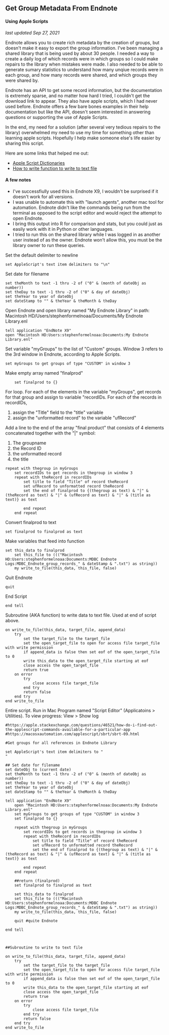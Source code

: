 ## Get Group Metadata From Endnote

#### Using Apple Scripts

_last updated Sep 27, 2021_

Endnote allows you to create rich metadata by the creation of groups, but doesn't make it easy to export the group information.  I've been managing a shared library that is being used by about 30 people. I needed a way to create a daily log of which records were in which groups so I could make repairs to the library when mistakes were made.  I also needed to be able to generate sumary statistics to understand how many unqiue records were in each group, and how many records were shared, and which groups they were shared by.

Endnote has an API to get some record information, but the documentation is extremely sparse, and no matter how hard I tried, I couldn't get the download link to appear.  They also have apple scripts, which I had never used before.  Endnote offers a few bare bones examples in their help documentation but like the API, doesn't seem interested in answering questions or supporting the use of Apple Scripts.  

In the end, my need for a solution (after several very tedious repairs to the library) overwhelmed my need to use my time for something other than learning apple scripts. Hopefully I help make someone else's life easier by sharing this script.

Here are some links that helped me out: 

- [Apple Script Dictionaries](https://apple.stackexchange.com/questions/46521/how-do-i-find-out-the-applescript-commands-available-for-a-particular-app)
- [How to write function to write to text file](https://macosxautomation.com/applescript/sbrt/sbrt-09.html)

#### A few notes
* I've successfiully used this in Endnote X9, I wouldn't be surprised if it doesn't work for all versions.
* I was unable to automate this with "launch agents", another mac tool for automation.  Endnote didn't like the commands being run from the terminal as opposed to the script editor and would reject the attempt to open Endnote.
* I bring this output into R for comparison and stats, but you could just as easily work with it in Python or other languages.
* I tried to run this on the shared library while I was logged in as another user instead of as the owner.  Endnote won't allow this, you must be the library owner to run these queries.

Set the default delimiter to newline

```set AppleScript's text item delimiters to "\n"```

Set date for filename

```set dateObj to (current date)
set theMonth to text -1 thru -2 of ("0" & (month of dateObj as number))
set theDay to text -1 thru -2 of ("0" & day of dateObj)
set theYear to year of dateObj
set dateStamp to "" & theYear & theMonth & theDay
```

Open Endnote and open library named "My Endnote Library" in path: Macintosh HD/Users/stephenformelnoaa/Documents/My Endnote Library.enl
 
```
tell application "EndNote X9"
open "Macintosh HD:Users:stephenformelnoaa:Documents:My Endnote Library.enl"
```

Set variable "myGroups" to the list of "Custom" groups.  Window 3 refers to the 3rd window in Endnote, according to Apple Scripts.

```
set myGroups to get groups of type "CUSTOM" in window 3
```
Make empty array named "finalprod"
```	
	set finalprod to {}
```	
For loop. For each of the elements in the variable "myGroups", get records for that group and assign to variable "recordIDs.  For each of the records in recordIDs, 

1. assign the "Title" field to the "title" variable
2. assign the "unformatted record" to the variable "ufRecord"

Add a line to the end of the array "final product" that consists of 4 elements concatenated together with the "|" symbol:

1. The groupname
2. the Record ID
3. the unformatted record
4. the title

```
repeat with thegroup in myGroups
	set recordIDs to get records in thegroup in window 3
	repeat with theRecord in recordIDs
		set title to field "Title" of record theRecord
		set ufRecord to unformatted record theRecord
		set the end of finalprod to {(thegroup as text) & "|" & (theRecord as text) & "|" & (ufRecord as text) & "|" & (title as text)} as text
			
		end repeat
	end repeat
```
	
Convert finalprod to text

```
set finalprod to finalprod as text
```

Make variables that feed into function

``` 	
set this_data to finalprod
	set this_file to ((("Macintosh HD:Users:stephenformelnoaa:Documents:MDBC Endnote Logs:MDBC_Endnote_group_records_" & dateStamp & ".txt") as string))
	my write_to_file(this_data, this_file, false)
```	
Quit Endnote

```
quit 
```	

End Script

```
end tell
```

Subroutine (AKA function) to write data to text file.  Used at end of script above.

```
on write_to_file(this_data, target_file, append_data)
	try
		set the target_file to the target_file
		set the open_target_file to open for access file target_file with write permission
		if append_data is false then set eof of the open_target_file to 0
		write this_data to the open_target_file starting at eof
		close access the open_target_file
		return true
	on error
		try
			close access file target_file
		end try
		return false
	end try
end write_to_file
```


Entire script.  Run in Mac Program named "Script Editor" (Applicatoins > Utilities).  To view progress: View > Show log

```
#https://apple.stackexchange.com/questions/46521/how-do-i-find-out-the-applescript-commands-available-for-a-particular-app
#https://macosxautomation.com/applescript/sbrt/sbrt-09.html

#Get groups for all references in Endnote Library

set AppleScript's text item delimiters to "
"

## Set date for filename
set dateObj to (current date)
set theMonth to text -1 thru -2 of ("0" & (month of dateObj as number))
set theDay to text -1 thru -2 of ("0" & day of dateObj)
set theYear to year of dateObj
set dateStamp to "" & theYear & theMonth & theDay

tell application "EndNote X9"
	open "Macintosh HD:Users:stephenformelnoaa:Documents:My Endnote Library.enl"
	set myGroups to get groups of type "CUSTOM" in window 3
	set finalprod to {}
	
	repeat with thegroup in myGroups
		set recordIDs to get records in thegroup in window 3
		repeat with theRecord in recordIDs
			set title to field "Title" of record theRecord
			set ufRecord to unformatted record theRecord
			set the end of finalprod to {(thegroup as text) & "|" & (theRecord as text) & "|" & (ufRecord as text) & "|" & (title as text)} as text
			
		end repeat
	end repeat
	
	##return (finalprod)
	set finalprod to finalprod as text
	
	set this_data to finalprod
	set this_file to ((("Macintosh HD:Users:stephenformelnoaa:Documents:MDBC Endnote Logs:MDBC_Endnote_group_records_" & dateStamp & ".txt") as string))
	my write_to_file(this_data, this_file, false)
	
	quit #quite Endnote
	
end tell



##Subroutine to write to text file

on write_to_file(this_data, target_file, append_data)
	try
		set the target_file to the target_file
		set the open_target_file to open for access file target_file with write permission
		if append_data is false then set eof of the open_target_file to 0
		write this_data to the open_target_file starting at eof
		close access the open_target_file
		return true
	on error
		try
			close access file target_file
		end try
		return false
	end try
end write_to_file
```

